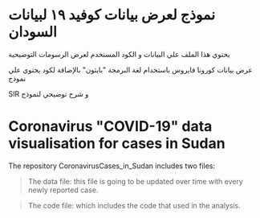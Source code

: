 # نموذج لعرض بيانات كوفيد ١٩ لبيانات السودان

يحتوي هذا الملف علي البيانات و الكود المستخدم لعرض الرسومات التوضيحية  

عرض بيانات كورونا فايروس باستخدام لغة البرمجة "بايثون" بالإضافة لكود يحتوي علي نموذج 

SIR و شرح توضيحي لنموذج

    

# Coronavirus "COVID-19" data visualisation for cases in Sudan


The repository CoronavirusCases_in_Sudan includes two files: 

> The data file: this file is going to be updated over time with every newly reported case.

> The code file: which includes the code that used in the analysis.

